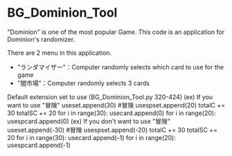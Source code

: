 # BG_Dominion_Tool

"Dominion" is one of the most popular Game.
This code is an application for Dominion's randomizer.

There are 2 menu in this application. 
 - "ランダマイザー"：Computer randomly selects which card to use for the game
 - "闇市場"：Computer randomly selects 3 cards

Default extension set to use (BG_Dominion_Tool.py 320-424)
(ex) If you want to use "冒険"
 useset.append(30)    #冒険
 usespset.append(20)
 totalC += 30
 totalSC += 20
 for i in range(30):
     usecard.append(0)
 for i in range(20):
     usespcard.append(0)
(ex) If you don't want to use "冒険"
 useset.append(-30)    #冒険
 usespset.append(-20)
 totalC += 30
 totalSC += 20
 for i in range(30):
     usecard.append(-1)
 for i in range(20):
     usespcard.append(-1)

